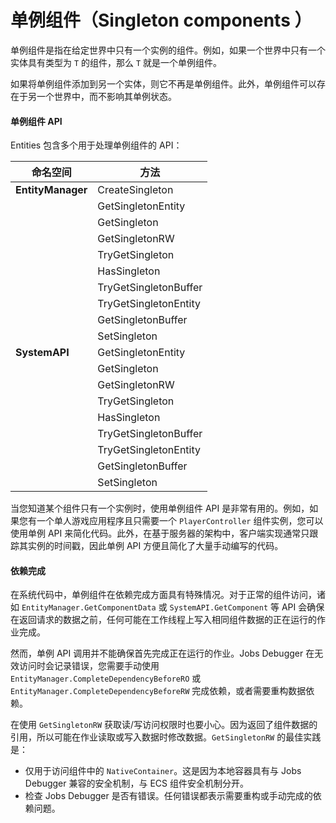 # 单例组件（Singleton components ）

单例组件是指在给定世界中只有一个实例的组件。例如，如果一个世界中只有一个实体具有类型为 `T` 的组件，那么 `T` 就是一个单例组件。

如果将单例组件添加到另一个实体，则它不再是单例组件。此外，单例组件可以存在于另一个世界中，而不影响其单例状态。

#### 单例组件 API

Entities 包含多个用于处理单例组件的 API：

| 命名空间              | 方法                    |
| ----------------- | --------------------- |
| **EntityManager** | CreateSingleton       |
|                   | GetSingletonEntity    |
|                   | GetSingleton          |
|                   | GetSingletonRW        |
|                   | TryGetSingleton       |
|                   | HasSingleton          |
|                   | TryGetSingletonBuffer |
|                   | TryGetSingletonEntity |
|                   | GetSingletonBuffer    |
|                   | SetSingleton          |
| **SystemAPI**     | GetSingletonEntity    |
|                   | GetSingleton          |
|                   | GetSingletonRW        |
|                   | TryGetSingleton       |
|                   | HasSingleton          |
|                   | TryGetSingletonBuffer |
|                   | TryGetSingletonEntity |
|                   | GetSingletonBuffer    |
|                   | SetSingleton          |

当您知道某个组件只有一个实例时，使用单例组件 API 是非常有用的。例如，如果您有一个单人游戏应用程序且只需要一个 `PlayerController` 组件实例，您可以使用单例 API 来简化代码。此外，在基于服务器的架构中，客户端实现通常只跟踪其实例的时间戳，因此单例 API 方便且简化了大量手动编写的代码。

#### 依赖完成

在系统代码中，单例组件在依赖完成方面具有特殊情况。对于正常的组件访问，诸如 `EntityManager.GetComponentData` 或 `SystemAPI.GetComponent` 等 API 会确保在返回请求的数据之前，任何可能在工作线程上写入相同组件数据的正在运行的作业完成。

然而，单例 API 调用并不能确保首先完成正在运行的作业。Jobs Debugger 在无效访问时会记录错误，您需要手动使用 `EntityManager.CompleteDependencyBeforeRO` 或 `EntityManager.CompleteDependencyBeforeRW` 完成依赖，或者需要重构数据依赖。

在使用 `GetSingletonRW` 获取读/写访问权限时也要小心。因为返回了组件数据的引用，所以可能在作业读取或写入数据时修改数据。`GetSingletonRW` 的最佳实践是：

* 仅用于访问组件中的 `NativeContainer`。这是因为本地容器具有与 Jobs Debugger 兼容的安全机制，与 ECS 组件安全机制分开。
* 检查 Jobs Debugger 是否有错误。任何错误都表示需要重构或手动完成的依赖问题。
